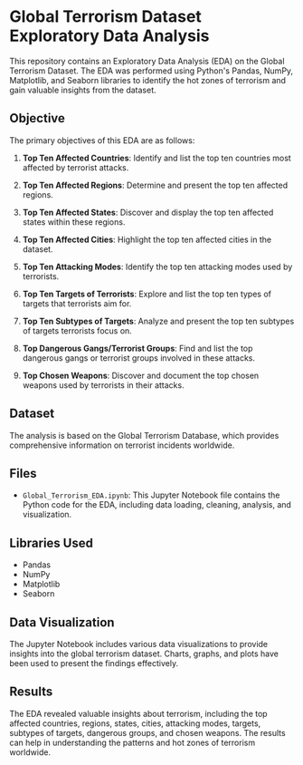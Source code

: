 # Global Terrorism Dataset Exploratory Data Analysis

This repository contains an Exploratory Data Analysis (EDA) on the Global Terrorism Dataset. The EDA was performed using Python's Pandas, NumPy, Matplotlib, and Seaborn libraries to identify the hot zones of terrorism and gain valuable insights from the dataset.

## Objective

The primary objectives of this EDA are as follows:

1. **Top Ten Affected Countries**: Identify and list the top ten countries most affected by terrorist attacks.

2. **Top Ten Affected Regions**: Determine and present the top ten affected regions.

3. **Top Ten Affected States**: Discover and display the top ten affected states within these regions.

4. **Top Ten Affected Cities**: Highlight the top ten affected cities in the dataset.

5. **Top Ten Attacking Modes**: Identify the top ten attacking modes used by terrorists.

6. **Top Ten Targets of Terrorists**: Explore and list the top ten types of targets that terrorists aim for.

7. **Top Ten Subtypes of Targets**: Analyze and present the top ten subtypes of targets terrorists focus on.

8. **Top Dangerous Gangs/Terrorist Groups**: Find and list the top dangerous gangs or terrorist groups involved in these attacks.

9. **Top Chosen Weapons**: Discover and document the top chosen weapons used by terrorists in their attacks.

## Dataset

The analysis is based on the Global Terrorism Database, which provides comprehensive information on terrorist incidents worldwide.

## Files

- `Global_Terrorism_EDA.ipynb`: This Jupyter Notebook file contains the Python code for the EDA, including data loading, cleaning, analysis, and visualization.

## Libraries Used

- Pandas
- NumPy
- Matplotlib
- Seaborn

## Data Visualization
The Jupyter Notebook includes various data visualizations to provide insights into the global terrorism dataset. Charts, graphs, and plots have been used to present the findings effectively.

## Results
The EDA revealed valuable insights about terrorism, including the top affected countries, regions, states, cities, attacking modes, targets, subtypes of targets, dangerous groups, and chosen weapons. The results can help in understanding the patterns and hot zones of terrorism worldwide.
